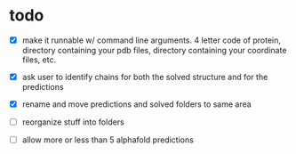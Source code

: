 # todo

- [X] make it runnable w/ command line arguments. 4 letter code of protein, directory containing your pdb files, directory containing your coordinate files, etc. 
- [X] ask user to identify chains for both the solved structure and for the predictions
- [X] rename and move predictions and solved folders to same area
- [ ] reorganize stuff into folders
- [ ] allow more or less than 5 alphafold predictions

